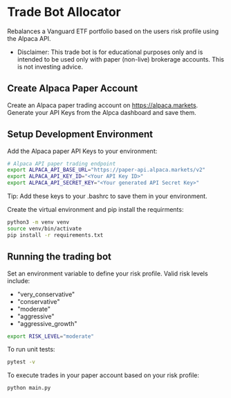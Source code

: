 # Trade Bot Allocator
Rebalances a Vanguard ETF portfolio based on the users risk profile using the Alpaca API.
* Disclaimer: This trade bot is for educational purposes only and is intended to be used only with paper (non-live) brokerage accounts. This is not investing advice.

## Create Alpaca Paper Account
Create an Alpaca paper trading account on https://alpaca.markets. Generate your API Keys from the Alpca dashboard and save them.

## Setup Development Environment
Add the Alpaca paper API Keys to your environment:
```bash
# Alpaca API paper trading endpoint
export ALPACA_API_BASE_URL="https://paper-api.alpaca.markets/v2"
export ALPACA_API_KEY_ID="<Your API Key ID>"
export ALPACA_API_SECRET_KEY="<Your generated API Secret Key>"
```
Tip: Add these keys to your .bashrc to save them in your environment.

Create the virtual environment and pip install the requirments:
```bash
python3 -m venv venv
source venv/bin/activate
pip install -r requirements.txt
```

## Running the trading bot
Set an environment variable to define your risk profile. Valid risk levels include:
 - "very_conservative"
 - "conservative"
 - "moderate"
 - "aggressive"
 - "aggressive_growth"

```bash
export RISK_LEVEL="moderate"
```

To run unit tests:
```bash
pytest -v
```

To execute trades in your paper account based on your risk profile:
```bash
python main.py
```